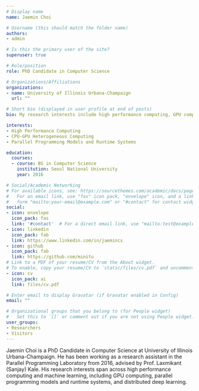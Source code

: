 ```yaml
---
# Display name
name: Jaemin Choi

# Username (this should match the folder name)
authors:
- admin

# Is this the primary user of the site?
superuser: true

# Role/position
role: PhD Candidate in Computer Science

# Organizations/Affiliations
organizations:
- name: University of Illinois Urbana-Champaign
  url: ""

# Short bio (displayed in user profile at end of posts)
bio: My research interests include high performance computing, GPU computing, parallel programming models and runtime systems, and distributed deep learning.

interests:
- High Performance Computing
- CPU-GPU Heterogeneous Computing
- Parallel Programming Models and Runtime Systems

education:
  courses:
  - course: BS in Computer Science
    institution: Seoul National University
    year: 2016

# Social/Academic Networking
# For available icons, see: https://sourcethemes.com/academic/docs/page-builder/#icons
#   For an email link, use "fas" icon pack, "envelope" icon, and a link in the
#   form "mailto:your-email@example.com" or "#contact" for contact widget.
social:
- icon: envelope
  icon_pack: fas
  link: '#contact'  # For a direct email link, use "mailto:test@example.org".
- icon: linkedin
  icon_pack: fab
  link: https://www.linkedin.com/in/jaemincs
- icon: github
  icon_pack: fab
  link: https://github.com/minitu
# Link to a PDF of your resume/CV from the About widget.
# To enable, copy your resume/CV to `static/files/cv.pdf` and uncomment the lines below.
- icon: cv
  icon_pack: ai
  link: files/cv.pdf

# Enter email to display Gravatar (if Gravatar enabled in Config)
email: ""

# Organizational groups that you belong to (for People widget)
#   Set this to `[]` or comment out if you are not using People widget.
user_groups:
- Researchers
- Visitors
---
```


Jaemin Choi is a PhD Candidate in Computer Science at University of Illinois Urbana-Champaign. He has been working as a research assistant in the Parallel Programming Laboratory from 2016, advised by Prof. Laxmikant (Sanjay) Kale. His research interests span across high performance computing and machine learning, including GPU computing, parallel programming models and runtime systems, and distributed deep learning.
